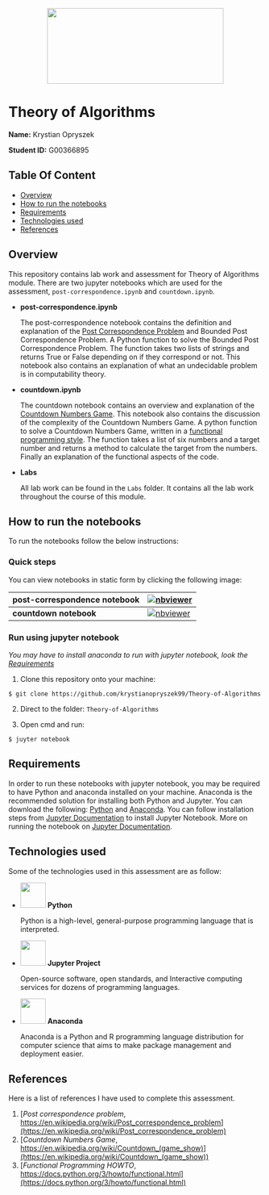 <p align="center">
  <img src="https://user-images.githubusercontent.com/57759154/162638159-53282ce7-70bf-40bf-8409-5d285f1f696d.png" width="350" height="150"/>
 </p>

# Theory of Algorithms

**Name:** Krystian Opryszek

**Student ID:** G00366895

## Table Of Content
- [Overview](#Overview)
- [How to run the notebooks](#How-to-run-the-notebooks)
- [Requirements](#Requirements)
- [Technologies used](#Technologies-used)
- [References](#References)

## Overview
This repository contains lab work and assessment for Theory of Algorithms module. There are two jupyter notebooks which are used for the assessment, `post-correspondence.ipynb` and `countdown.ipynb`.

- **post-correspondence.ipynb**

  The post-correspondence notebook contains the definition and explanation of the [Post Correspondence Problem](https://en.wikipedia.org/wiki/Post_correspondence_problem) and Bounded Post Correspondence Problem. A Python function to solve the Bounded Post Correspondence Problem. The function takes two lists of strings and returns True or False depending on if they correspond or not. This notebook also contains an explanation of what an undecidable problem is in computability theory.

- **countdown.ipynb**

  The countdown notebook contains an overview and explanation of the [Countdown Numbers Game](https://en.wikipedia.org/wiki/Countdown_(game_show)). This notebook also contains the discussion of the complexity of the Countdown Numbers Game. A python function to solve a Countdown Numbers Game, written in a [functional programming style](https://docs.python.org/3/howto/functional.html). The function takes a list of six numbers and a target number and returns a method to calculate the target from the numbers. Finally an explanation of the functional aspects of the code.
  
- **Labs**

  All lab work can be found in the `Labs` folder. It contains all the lab work throughout the course of this module.
  
## How to run the notebooks

To run the notebooks follow the below instructions:

### Quick steps

You can view notebooks in static form by clicking the following image:


| post-correspondence notebook| [![nbviewer](https://raw.githubusercontent.com/jupyter/design/master/logos/Badges/nbviewer_badge.svg)](https://nbviewer.org/github/krystianopryszek99/Theory-of-Algorithms/blob/main/post_correspondence.ipynb)| 
| --------------- | --------------- | 
| **countdown notebook** |  [![nbviewer](https://raw.githubusercontent.com/jupyter/design/master/logos/Badges/nbviewer_badge.svg)](https://nbviewer.org/github/krystianopryszek99/Theory-of-Algorithms/blob/main/countdown.ipynb)|

### Run using jupyter notebook 

*You may have to install anaconda to run with jupyter notebook, look the [Requirements](#Requirements)*

1) Clone this repository onto your machine:
```
$ git clone https://github.com/krystianopryszek99/Theory-of-Algorithms
```
2) Direct to the folder: `Theory-of-Algorithms`

3) Open cmd and run:

```
$ juyter notebook 
```

## Requirements

In order to run these notebooks with jupyter notebook, you may be required to have Python and anaconda installed on your machine. Anaconda is the recommended solution for installing both Python and Jupyter. You can download the following: [Python](https://www.python.org/downloads/) and [Anaconda](https://www.anaconda.com/). You can follow installation steps from [Jupyter Documentation](https://test-jupyter.readthedocs.io/en/latest/install.html) to install Jupyter Notebook. More on running the notebook on [Jupyter Documentation](https://test-jupyter.readthedocs.io/en/latest/running.html#running).

## Technologies used

Some of the technologies used in this assessment are as follow:

- <img src="https://cdn.jsdelivr.net/gh/devicons/devicon/icons/python/python-original.svg" width="50" height="50"/> **Python**
  
  Python is a high-level, general-purpose programming language that is interpreted.
  
- <img src="https://cdn.jsdelivr.net/gh/devicons/devicon/icons/jupyter/jupyter-original-wordmark.svg" width="50" height="50"/> **Jupyter Project** 
  
  Open-source software, open standards, and Interactive computing services for dozens of programming languages.
  
- <img src="https://searchvectorlogo.com/wp-content/uploads/2020/10/anaconda-inc-logo-vector.png" width="50" height="50"/> **Anaconda** 

  Anaconda is a Python and R programming language distribution for computer science that aims to make package management and deployment easier.

## References

Here is a list of references I have used to complete this assessment.

1. [*Post correspondence problem*, <br> https://en.wikipedia.org/wiki/Post_correspondence_problem](https://en.wikipedia.org/wiki/Post_correspondence_problem)
1. [*Countdown Numbers Game*, <br> https://en.wikipedia.org/wiki/Countdown_(game_show)](https://en.wikipedia.org/wiki/Countdown_(game_show))
3. [*Functional Programming HOWTO*, <br> https://docs.python.org/3/howto/functional.html](https://docs.python.org/3/howto/functional.html)

